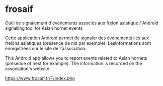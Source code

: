 # frosaif
Outil de signalement d'évènements associés aux frelon asiatique / Android signalling tool for Asian hornet events

Cette application Android permet de signaler des événements liés aux frelons asiatiques (présence de nid par exemple). Lesinformations sont enregistrées sur le site de l'association:

This Android app allows you to report events related to Asian hornets (presence of nest for example). The information is recorded on the association's website:

https://www.frosaif.fr/F/index.php

